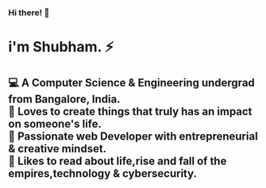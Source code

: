 ### Hi there! 👋
<h1>i'm Shubham. ⚡ </h1>
<h2>&#x1F4BB; A Computer Science & Engineering undergrad from Bangalore, India.<br>
&#x1F499; Loves to create things that truly has an impact on someone's life.<br>
&#x1F308; Passionate web Developer with entrepreneurial & creative mindset.<br>
&#x1F4D6; Likes to read about life,rise and fall of the empires,technology & cybersecurity.</h2>

<!--
**technoshubham/technoshubham** is a ✨ _special_ ✨ repository because its `README.md` (this file) appears on your GitHub profile.

Here are some ideas to get you started:

- 🔭 I’m currently working on ...
- 🌱 I’m currently learning ...
- 👯 I’m looking to collaborate on ...
- 🤔 I’m looking for help with ...
- 💬 Ask me about ...
- 📫 How to reach me: ...
- 😄 Pronouns: ...
- ⚡ Fun fact: ...
-->
